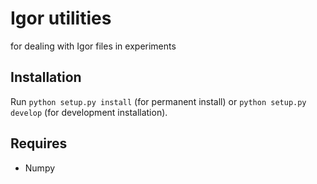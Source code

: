 # Igor utilities

for dealing with Igor files in experiments

## Installation

Run `python setup.py install` (for permanent install) or `python setup.py develop` (for development installation).

## Requires

- Numpy
